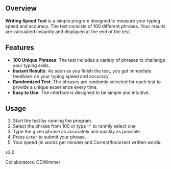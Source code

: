 
## Overview

**Writing Speed Test** is a simple program designed to measure your typing speed and accuracy. The test consists of 100 different phrases. Your results are calculated instantly and displayed at the end of the test.

## Features

- **100 Unique Phrases**: The test includes a variety of phrases to challenge your typing skills.
- **Instant Results**: As soon as you finish the test, you get immediate feedback on your typing speed and accuracy.
- **Randomized Test**: The phrases are randomly selected for each test to provide a unique experience every time.
- **Easy to Use**: The interface is designed to be simple and intuitive.

## Usage

1. Start the test by running the program.
2. Select the phrase from 100 or type 'r' to ranmly select one
3. Type the given phrase as accurately and quickly as possible.
4. Press `Enter` to submit your phrase.
5. Your speed (in words per minute) and Correct/Incorrect written words.

v2.0

Collaborators: CDWimmer 

